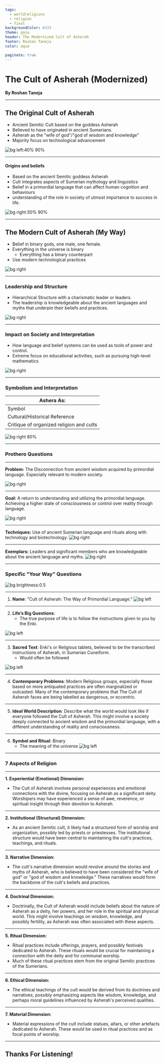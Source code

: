 ```yaml
---
tags:
  - worldreligions
  - religion
  - final
backgroundColor: #333
theme: gaia
header: The Modernized Cult of Asherah
footer: Roshan Taneja
color: aqua

paginate: true
---
```


# The Cult of Asherah (Modernized)
**By Roshan Taneja**

---

<!-- _header: The Original Cult of Asherah -->

## The Original Cult of Asherah
- Ancient Semitic Cult based on the goddess Asherah
- Believed to have originated in ancient Sumerians.
- Asherah as the "wife of god"/"god of wisdom and knowledge"
- Majority focus on technological advancement

![bg left:40% 90%](30_Obsidian/32_Attachments/Asherah/TowerOfBabel.png)

---

<!-- _header: The Original Cult of Asherah -->

#### Origins and beliefs
- Based on the ancient Semitic goddess Asherah
- Cult integrates aspects of Sumerian mythology and linguistics
- Belief in a primordial language that can affect human cognition and behaviours
- understanding of the role in society of utmost importance to success in life.

![bg right:30% 90%](30_Obsidian/32_Attachments/Asherah/Asherah.png)

---
## The Modern Cult of Asherah (My Way)

- Belief in binary gods, one male, one female.
- Everything in the universe is binary
	- Everything has a binary counterpart
- Use modern technological practices

![bg right](30_Obsidian/32_Attachments/Asherah/BinaryGods2.png)

---

### Leadership and Structure
- Hierarchical Structure with a charismatic leader or leaders.
- The leadership is knowledgeable about the ancient languages and myths that underpin their beliefs and practices.

![bg right](30_Obsidian/32_Attachments/Asherah/SumerianLeadership.png)

---

### Impact on Society and Interpretation
- How language and belief systems can be used as tools of power and control.
- Extreme focus on educational activities, such as  pursuing high-level mathematics

![bg right](30_Obsidian/32_Attachments/Asherah/ImpactOnSociety.png)

---

### Symbolism and Interpretation

| Ashera As:                               |
| ---------------------------------------- |
| Symbol                                   |
| Cultural/Historical Reference            |
| Critique of organized religion and cults |

![bg right 80%](30_Obsidian/32_Attachments/Asherah/AsherahAndBabel.png)


---
<!-- header: Prothero Questions-->

### Prothero Questions

---

**Problem:** The Disconnection from ancient wisdom acquired by primordial language. Especially relevant to modern society.

![bg right](30_Obsidian/32_Attachments/Asherah/HomelessHappyPeople.png)

---
<!-- _footer: __-->

**Goal:** A return to understanding and utilizing the primordial language. Achieving a higher state of consciousness or control over reality through language.

 ![bg right](30_Obsidian/32_Attachments/Asherah/Reverand.png)

---

**Techniques:** Use of ancient Sumerian language and rituals along with technology and biotechnology.
![bg right](30_Obsidian/32_Attachments/Asherah/SnowCrashCapsule.png)

---

**Exemplars:** Leaders and significant members who are knowledgeable about the ancient language and myths.
![bg right](30_Obsidian/32_Attachments/Asherah/SumerianLeader.png)

---

<!-- _color: white -->
<!-- header: Specific "Your Way" Questions -->

### Specific "Your Way" Questions

![bg brightness:0.5](30_Obsidian/32_Attachments/Asherah/SpecificYourWayBackground.png)


---

1. **Name**: "Cult of Asherah: The Way of Primordial Language."
![bg left](30_Obsidian/32_Attachments/Asherah/BeliefsOfAsherah.png)


---

2. **Life’s Big Questions**: 
	- The true purpose of life is to follow the instructions given to you by the Enki.

![bg left](30_Obsidian/32_Attachments/Asherah/Controller.png)

---

3. **Sacred Text**: Enki's or Religious tablets, believed to be the transcribed instructions of Asherah, in Sumerian Cuneiform.
	- Would often be followed 

![bg left](30_Obsidian/32_Attachments/Asherah/SumerianTablet.png)


---

4. **Contemporary Problems**: Modern Religious groups, especially those based on more antiquated practices are often marginalized or outcasted. Many of the contemporary problems that The Cult of Asherah faces are being labelled as dangerous, or eccentric.

---

5. **Ideal World Description**: Describe what the world would look like if everyone followed the Cult of Asherah. This might involve a society deeply connected to ancient wisdom and the primordial language, with a different understanding of reality and consciousness.

---

6. **Symbol and Ritual**: Binary
	- The meaning of the universe
![bg left](30_Obsidian/32_Attachments/Asherah/BinaryGods1.png)

---

<!-- Header: 7 Aspects of Religion -->

### 7 Aspects of Religion

---

**1. Experiential (Emotional) Dimension:**

- The Cult of Asherah involves personal experiences and emotional connections with the divine, focusing on Asherah as a significant deity. Worshipers may have experienced a sense of awe, reverence, or spiritual insight through their devotion to Asherah.

---

**2. Institutional (Structural) Dimension:**

- As an ancient Semitic cult, it likely had a structured form of worship and organization, possibly led by priests or priestesses. The institutional structure would have been central to maintaining the cult's practices, teachings, and rituals.

---

**3. Narrative Dimension:**

- The cult's narrative dimension would revolve around the stories and myths of Asherah, who is believed to have been considered the "wife of god" or "god of wisdom and knowledge." These narratives would form the backbone of the cult's beliefs and practices.

---

**4. Doctrinal Dimension:**

- Doctrinally, the Cult of Asherah would include beliefs about the nature of Asherah as a deity, her powers, and her role in the spiritual and physical world. This might involve teachings on wisdom, knowledge, and possibly fertility, as Asherah was often associated with these aspects.

---

**5. Ritual Dimension:**

- Ritual practices include offerings, prayers, and possibly festivals dedicated to Asherah. These rituals would be crucial for maintaining a connection with the deity and for communal worship.
- Much of these ritual practices stem from the original Semitic practices of the Sumerians. 

---

**6. Ethical Dimension:**

- The ethical teachings of the cult would be derived from its doctrines and narratives, possibly emphasizing aspects like wisdom, knowledge, and perhaps moral guidelines influenced by Asherah's perceived qualities.

---

**7. Material Dimension:**

- Material expressions of the cult include statues, altars, or other artefacts dedicated to Asherah. These would be used in ritual practices and as focal points of worship.

---

<!-- Header: The Modernized Cult of Asherah -->

## Thanks For Listening!